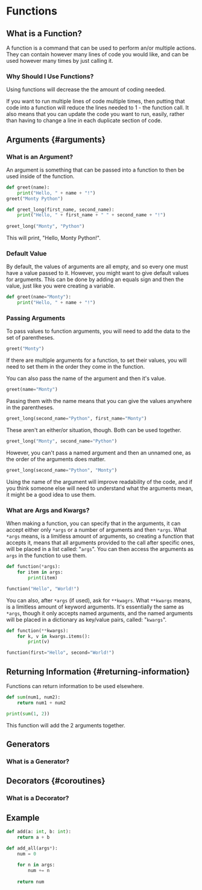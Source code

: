 # Functions

## What is a Function?

A function is a command that can be used to perform an/or multiple actions. They can contain however many lines of code you would like, and can be used however many times by just calling it.

### Why Should I Use Functions?

Using functions will decrease the the amount of coding needed.

If you want to run multiple lines of code multiple times, then putting that code into a function will reduce the lines needed to 1 - the function call. It also means that you can update the code you want to run, easily, rather than having to change a line in each duplicate section of code.

## Arguments {#arguments}

### What is an Argument?

An argument is something that can be passed into a function to then be used inside of the function.

```python
def greet(name):
    print("Hello, " + name + "!")
greet("Monty Python")
```

```python
def greet_long(first_name, second_name):
    print("Hello, " + first_name + " " + second_name + "!")
    
greet_long("Monty", "Python")
```

This will print, "Hello, Monty Python!".

### Default Value

By default, the values of arguments are all empty, and so every one must have a value passed to it. However, you might want to give default values for arguments. This can be done by adding an equals sign and then the value, just like you were creating a variable.

```python
def greet(name="Monty"):
    print("Hello, " + name + "!")
```

### Passing Arguments

To pass values to function arguments, you will need to add the data to the set of parentheses.

```python
greet("Monty")
```

If there are multiple arguments for a function, to set their values, you will need to set them in the order they come in the function.

You can also pass the name of the argument and then it's value.

```python
greet(name="Monty")
```

Passing them with the name means that you can give the values anywhere in the parentheses.

```python
greet_long(second_name="Python", first_name="Monty")
```

These aren't an either/or situation, though. Both can be used together.

```python
greet_long("Monty", second_name="Python")
```

However, you can't pass a named argument and then an unnamed one, as the order of the arguments does matter.

```python
greet_long(second_name="Python", "Monty")
```

Using the name of the argument will improve readability of the code, and if you think someone else will need to understand what the arguments mean, it might be a good idea to use them.

### What are Args and Kwargs?

When making a function, you can specify that in the arguments, it can accept either only `*args` or a number of arguments and then `*args`. What `*args` means, is a limitless amount of arguments, so creating a function that accepts it, means that all arguments provided to the call after specific ones, will be placed in a list called: "`args`". You can then access the arguments as `args` in the function to use them.

```python
def function(*args):
    for item in args:
        print(item)

function("Hello", "World!")
```

You can also, after `*args` \(if used\), ask for `**kwagrs`. What `**kwargs` means, is a limitless amount of keyword arguments. It's essentially the same as `*args`, though it only accepts named arguments, and the named arguments will be placed in a dictionary as key/value pairs, called: "`kwargs`".

```python
def function(**kwargs):
	for k, v in kwargs.items():
		print(v)

function(first="Hello", second="World!")
```

##  Returning Information {#returning-information}

Functions can return information to be used elsewhere.

```python
def sum(num1, num2):
    return num1 + num2

print(sum(1, 2))
```

This function will add the 2 arguments together.

## Generators

### What is a Generator?

## Decorators {#coroutines}

### What is a Decorator?

## Example

```python
def add(a: int, b: int):
    return a + b
```

```python
def add_all(args*):
    num = 0
    
    for n in args:
        num += n
        
    return num
```


